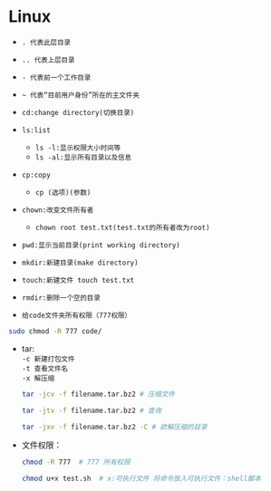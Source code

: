 # Linux

- `. 代表此层目录`  
- `.. 代表上层目录`  
- `- 代表前一个工作目录`  
- `~ 代表“目前用户身份”所在的主文件夹`  

- `cd:change directory(切换目录)`  

- `ls:list`  
  - `ls -l:显示权限大小时间等`  
  - `ls -al:显示所有目录以及信息`  

- `cp:copy`  
  - `cp (选项)(参数)`  

- `chown:改变文件所有者`  
  - `chown root test.txt(test.txt的所有者改为root)`  

- `pwd:显示当前目录(print working directory)`  

- `mkdir:新建目录(make directory)`  

- `touch:新建文件 touch test.txt`  

- `rmdir:删除一个空的目录`  

- `给code文件夹所有权限（777权限）`  

```bash
sudo chmod -R 777 code/
```

- tar:  
  `-c 新建打包文件`  
  `-t 查看文件名`  
  `-x 解压缩`  

  ```bash
  tar -jcv -f filename.tar.bz2 # 压缩文件
  ```

  ```bash
  tar -jtv -f filename.tar.bz2 # 查询
  ```

  ```bash
  tar -jxv -f filename.tar.bz2 -C # 欲解压缩的目录
  ```

- 文件权限：  

  ```bash
  chmod -R 777  # 777 所有权限
  ```

  ```bash
  chmod u+x test.sh  # x:可执行文件 将命令放入可执行文件：shell脚本
  ```
